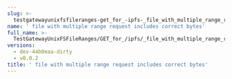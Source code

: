 ```yaml
---
slug: >-
  testgatewayunixfsfileranges-get_for_-ipfs-_file_with_multiple_range_request_includes_correct_bytes
name: ' file with multiple range request includes correct bytes'
full_name: >-
  TestGatewayUnixFSFileRanges/GET_for_/ipfs/_file_with_multiple_range_request_includes_correct_bytes
versions:
  - dev-44b0eaa-dirty
  - v0.0.2
title: ' file with multiple range request includes correct bytes'
---
```


